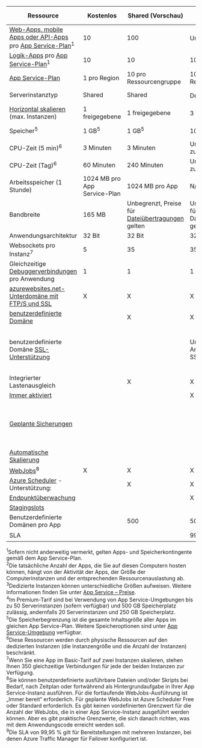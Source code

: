 | Ressource | Kostenlos | Shared (Vorschau) | Basic | Standard | Premium (Vorschau)</th> |
| --- | --- | --- | --- | --- | --- |
| [Web-Apps, mobile Apps oder API-Apps](https://azure.microsoft.com/services/app-service/) pro [App Service-Plan](../articles/app-service/azure-web-sites-web-hosting-plans-in-depth-overview.md)<sup>1</sup> |10 |100 |Unbegrenzt<sup>2</sup> |Unbegrenzt<sup>2</sup> |Unbegrenzt<sup>2</sup> |
| [Logik-Apps](https://azure.microsoft.com/services/app-service/logic/) pro [App Service-Plan](../articles/app-service/azure-web-sites-web-hosting-plans-in-depth-overview.md)</a><sup>1</sup> |10 |10 |10 |20 pro Kern |20 pro Kern |
| [App Service-Plan](../articles/app-service/azure-web-sites-web-hosting-plans-in-depth-overview.md) |1 pro Region |10 pro Ressourcengruppe |100 pro Ressourcengruppe |100 pro Ressourcengruppe |100 pro Ressourcengruppe |
| Serverinstanztyp |Shared |Shared |Dediziert<sup>3</sup> |Dediziert<sup>3</sup> |Dediziert<sup>3</sup></p> |
| [Horizontal skalieren](../articles/app-service/web-sites-scale.md) (max. Instanzen) |1 freigegebene |1 freigegebene |3 dedizierte<sup>3</sup> |10 dedizierte<sup>3</sup> |20 dedizierte (50 in ASE)<sup>3,4</sup> |
| Speicher<sup>5</sup> |1 GB<sup>5</sup> |1 GB<sup>5</sup> |10 GB<sup>5</sup> |50 GB<sup>5</sup> |500 GB<sup>4,5</sup></p> |
| CPU-Zeit (5 min)<sup>6</sup> |3 Minuten |3 Minuten |Unbegrenzt, normal zu [bezahlen](https://azure.microsoft.com/pricing/details/app-service/)</a> |Unbegrenzt, normal zu bezahlen |Unbegrenzt, normal zu bezahlen |
| CPU-Zeit (Tag)<sup>6</sup> |60 Minuten |240 Minuten |Unbegrenzt, normal zu [bezahlen](https://azure.microsoft.com/pricing/details/app-service/)</a> |Unbegrenzt, normal zu bezahlen |Unbegrenzt, normal zu bezahlen |
| Arbeitsspeicher (1 Stunde) |1024 MB pro App Service-Plan |1024 MB pro App |N/V |N/V |N/V |
| Bandbreite |165 MB |Unbegrenzt, Preise für [Dateiübertragungen](https://azure.microsoft.com/pricing/details/data-transfers/) gelten |Unbegrenzt, Preise für Dateiübertragungen gelten |Unbegrenzt, Preise für Dateiübertragungen gelten |Unbegrenzt, Preise für Dateiübertragungen gelten |
| Anwendungsarchitektur |32 Bit |32 Bit |32 Bit/64 Bit |32 Bit/64 Bit |32 Bit/64 Bit |
| Websockets pro Instanz<sup>7</sup> |5 |35 |350 |Unbegrenzt |Unbegrenzt |
| Gleichzeitige [Debuggerverbindungen](../articles/app-service/web-sites-dotnet-troubleshoot-visual-studio.md) pro Anwendung |1 |1 |1 |5 |5 |
| [azurewebsites.net-Unterdomäne mit FTP/S und SSL](../articles/app-service/app-service-web-tutorial-custom-ssl.md) |X |X |X |X |X |
| [benutzerdefinierte Domäne](../articles/app-service/app-service-web-tutorial-custom-domain.md) | |X |X |X |X |
| benutzerdefinierte Domäne [SSL-Unterstützung](../articles/app-service/app-service-web-tutorial-custom-ssl.md) | | |Unbegrenzte Anzahl von SNI SSL-Verbindungen |Unbegrenzte Anzahl von SNI SSL-Verbindungen und 1 IP-SSL-Verbindung inbegriffen |Unbegrenzte Anzahl von SNI SSL-Verbindungen und 1 IP-SSL-Verbindung inbegriffen |
| Integrierter Lastenausgleich | |X |X |X |X |
| [Immer aktiviert](../articles/app-service/web-sites-configure.md) | | |X |X |X |
| [Geplante Sicherungen](../articles/app-service/web-sites-backup.md) | | | | Geplante Sicherungen alle 2 Stunden, höchstens 12 Sicherungen pro Tag (manuell + geplant) | Geplante Sicherungen jede Stunde, höchstens 50 Sicherungen pro Tag (manuell + geplant) |
| [Automatische Skalierung](../articles/app-service/web-sites-scale.md) | | | |X |X |
| [WebJobs](../articles/app-service/web-sites-create-web-jobs.md)<sup>8</sup> |X |X |X |X |X |
| [Azure Scheduler](https://azure.microsoft.com/services/scheduler/) -Unterstützung: | |X |X |X |X |
| [Endpunktüberwachung](../articles/app-service/web-sites-monitor.md) | | |X |X |X |
| [Stagingslots](../articles/app-service/web-sites-staged-publishing.md) | | | |5 |20 |
| Benutzerdefinierte Domänen pro App</a> | |500 |500 |500 |500 |
| SLA | |<p> |99,9 % |99,95 %<sup>10</sup> |99,95 %<sup>9</sup> |

<sup>1</sup>Sofern nicht anderweitig vermerkt, gelten Apps- und Speicherkontingente gemäß dem App Service-Plan.  
<sup>2</sup>Die tatsächliche Anzahl der Apps, die Sie auf diesen Computern hosten können, hängt von der Aktivität der Apps, der Größe der Computerinstanzen und der entsprechenden Ressourcenauslastung ab.  
<sup>3</sup>Dedizierte Instanzen können unterschiedliche Größen aufweisen. Weitere Informationen finden Sie unter [App Service – Preise](https://azure.microsoft.com/pricing/details/app-service/).  
<sup>4</sup>Im Premium-Tarif sind bei Verwendung von App Service-Umgebungen bis zu 50 Serverinstanzen (sofern verfügbar) und 500 GB Speicherplatz zulässig, andernfalls 20 Serverinstanzen und 250 GB Speicherplatz.  
<sup>5</sup>Die Speicherbegrenzung ist die gesamte Inhaltsgröße aller Apps im gleichen App Service-Plan. Weitere Speicheroptionen sind unter [App Service-Umgebung](../articles/app-service/environment/app-service-web-configure-an-app-service-environment.md#storage) verfügbar.  
<sup>6</sup>Diese Ressourcen werden durch physische Ressourcen auf den dedizierten Instanzen (die Instanzengröße und die Anzahl der Instanzen) beschränkt.  
<sup>7</sup>Wenn Sie eine App im Basic-Tarif auf zwei Instanzen skalieren, stehen Ihnen 350 gleichzeitige Verbindungen für jede der beiden Instanzen zur Verfügung.  
<sup>8</sup>Sie können benutzerdefinierte ausführbare Dateien und/oder Skripts bei Bedarf, nach Zeitplan oder fortwährend als Hintergrundaufgabe in Ihrer App Service-Instanz ausführen. Für die fortlaufende WebJobs-Ausführung ist „Immer bereit“ erforderlich. Für geplante WebJobs ist Azure Scheduler Free oder Standard erforderlich. Es gibt keinen vordefinierten Grenzwert für die Anzahl der WebJobs, die in einer App Service-Instanz ausgeführt werden können. Aber es gibt praktische Grenzwerte, die sich danach richten, was mit dem Anwendungscode erreicht werden soll.   
<sup>9</sup>Die SLA von 99,95 % gilt für Bereitstellungen mit mehreren Instanzen, bei denen Azure Traffic Manager für Failover konfiguriert ist.  

